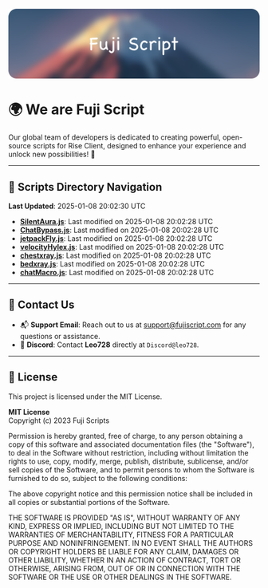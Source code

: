 ![Banner](.github/b.webp)

# 🌍 **We are Fuji Script**

Our global team of developers is dedicated to creating powerful, open-source scripts for Rise Client, designed to enhance your experience and unlock new possibilities! 🌟

---
<!-- SCRIPTS_NAVIGATION_START -->
## 📂 **Scripts Directory Navigation**

**Last Updated**: 2025-01-08 20:02:30 UTC

- **[SilentAura.js](scripts/SilentAura.js)**: Last modified on 2025-01-08 20:02:28 UTC
- **[ChatBypass.js](scripts/ChatBypass.js)**: Last modified on 2025-01-08 20:02:28 UTC
- **[jetpackFly.js](scripts/jetpackFly.js)**: Last modified on 2025-01-08 20:02:28 UTC
- **[velocityHylex.js](scripts/velocityHylex.js)**: Last modified on 2025-01-08 20:02:28 UTC
- **[chestxray.js](scripts/chestxray.js)**: Last modified on 2025-01-08 20:02:28 UTC
- **[bedxray.js](scripts/bedxray.js)**: Last modified on 2025-01-08 20:02:28 UTC
- **[chatMacro.js](scripts/chatMacro.js)**: Last modified on 2025-01-08 20:02:28 UTC

<!-- SCRIPTS_NAVIGATION_END -->

---

## 💬 **Contact Us**  
- 📬 **Support Email**: Reach out to us at [support@fujiscript.com](mailto:support@fujiscript.com) for any questions or assistance.  
- 💬 **Discord**: Contact **Leo728** directly at `Discord@leo728`.

---

## 📜 **License**

This project is licensed under the MIT License.  

**MIT License**  
Copyright (c) 2023 Fuji Scripts  

Permission is hereby granted, free of charge, to any person obtaining a copy of this software and associated documentation files (the "Software"), to deal in the Software without restriction, including without limitation the rights to use, copy, modify, merge, publish, distribute, sublicense, and/or sell copies of the Software, and to permit persons to whom the Software is furnished to do so, subject to the following conditions:  

The above copyright notice and this permission notice shall be included in all copies or substantial portions of the Software.  

THE SOFTWARE IS PROVIDED "AS IS", WITHOUT WARRANTY OF ANY KIND, EXPRESS OR IMPLIED, INCLUDING BUT NOT LIMITED TO THE WARRANTIES OF MERCHANTABILITY, FITNESS FOR A PARTICULAR PURPOSE AND NONINFRINGEMENT. IN NO EVENT SHALL THE AUTHORS OR COPYRIGHT HOLDERS BE LIABLE FOR ANY CLAIM, DAMAGES OR OTHER LIABILITY, WHETHER IN AN ACTION OF CONTRACT, TORT OR OTHERWISE, ARISING FROM, OUT OF OR IN CONNECTION WITH THE SOFTWARE OR THE USE OR OTHER DEALINGS IN THE SOFTWARE.  
